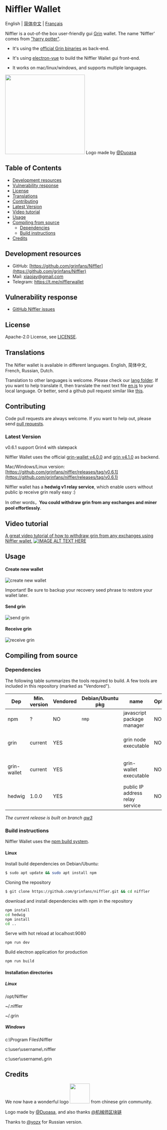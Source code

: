 # Niffler Wallet

English | [简体中文](./README.zh-CN.md) | [Français](./README.fr-FR.md)

Niffler is a out-of-the box user-friendly gui [Grin](https://github.com/mimblewimble/grin) wallet.
The name 'Niffler' comes from ["harry potter"](https://harrypotter.fandom.com/wiki/Niffler).

* It's using the [official Grin binaries](https://github.com/mimblewimble/grin/releases) as back-end.

* It's using [electron-vue](https://github.com/SimulatedGREG/electron-vue) to build the Niffler Wallet gui front-end.

* It works on mac/linux/windows, and supports multiple languages.

<img src="/src/renderer/assets/logo.png" width="256"> Logo made by [@Duoasa](https://weibo.com/u/3197271025)

## Table of Contents
 - [Development resources](#development-resources)
 - [Vulnerability response](#vulnerability-response)
 - [License](#license)
 - [Translations](#translations)
 - [Contributing](#contributing)
 - [Latest Version](#latest-version)
 - [Video tutorial](#video-tutorial)
 - [Usage](#usage)
 - [Compiling from source](#compiling-from-source)
    - [Dependencies](#dependencies) 
    - [Build instructions](#build-instructions)
 - [Credits](#credits)

## Development resources
- GitHub: [https://github.com/grinfans/Niffler](https://github.com/grinfans/Niffler)
- Mail:  [xiaojay@gmail.com](mailto:xiaojay@gmail.com)   
- Telegram: https://t.me/nifflerwallet

## Vulnerability response
- [GitHub Niffler issues](https://github.com/grinfans/Niffler/issues)

## License

Apache-2.0 License, see [LICENSE](LICENSE).

## Translations
The Nifler wallet is available in different languages.
English, 简体中文, French, Russian, Dutch.

Translation to other languages is welcome. Please check our [lang folder](https://github.com/grinfans/niffler/tree/master/src/lang).
If you want to help translate it, then translate the next text file [en.js](https://github.com/grinfans/Niffler/blob/gw4/src/lang/en.js) to your local language.
Or better, send a github pull request similar like [this](https://github.com/grinfans/Niffler/pull/66/files).

## Contributing

Code pull requests are always welcome. If you want to help out, please send [pull requests](https://github.com/grinfans/Niffler/pulls).


### Latest Version

v0.6.1 support Grin4 with slatepack

Niffler Wallet uses the official [grin-wallet v4.0.0](https://github.com/mimblewimble/grin-wallet/releases/tag/v4.0.0) and [grin v4.1.0](https://github.com/mimblewimble/grin/releases/tag/v4.1.0) as backend. 

Mac/Windows/Linux version:[https://github.com/grinfans/niffler/releases/tag/v0.6.1](https://github.com/grinfans/niffler/releases/tag/v0.6.1)

Niffler wallet has a **hedwig v1 relay service**, which enable users without public ip receive grin really easy :)

In other words，**You could withdraw grin from any exchanges and miner pool effortlessly**.


## Video tutorial

[A great video tutorial of how to withdraw grin from any exchanges using Niffler wallet.](https://www.youtube.com/watch?v=rufKWEv64o8)
[![IMAGE ALT TEXT HERE](https://img.youtube.com/vi/rufKWEv64o8/0.jpg)](https://www.youtube.com/watch?v=rufKWEv64o8)



## Usage

#### Create new wallet
![create new wallet](https://media.giphy.com/media/IeuEOtJvxCLqqiCCyr/giphy.gif)

Important! Be sure to backup your recovery seed phrase to restore your wallet later.

#### Send grin
![send grin](https://media.giphy.com/media/LO2sAR3HmocCdbTwEh/giphy.gif)

#### Receive grin
![receive grin](https://media.giphy.com/media/iFbSw9rhh5fGVSzyZf/giphy.gif)



## Compiling from source

### Dependencies
The following table summarizes the tools required to build. A few tools are included in this repository (marked as "Vendored").

| Dep          | Min. version  | Vendored | Debian/Ubuntu pkg    | name                                 | Optional | Purpose                |
| ------------ | ------------- | -------- | -------------------- | -------------------------------------| -------- | ---------------------- |
| npm          | ?             | NO       | `nmp`                | javascript package manager           | NO       | compiler               |
| grin         | current       | YES      |                      | grin node executable                 | NO       | grin node back-end     |
| grin-wallet  | current       | YES      |                      | grin-wallet executable               | NO       | grin-wallet back-end   |
| hedwig       | 1.0.0         | YES      |                      | public IP address relay service      | NO       | https relay service    |


*The current release is built on branch [gw3](https://github.com/grinfans/Niffler/tree/gw3)*


### Build instructions

Niffler Wallet uses the [npm build system](https://github.com/npm).

#### Linux
Install build dependencies on Debian/Ubuntu:

```bash
$ sudo apt update && sudo apt install npm
```


Cloning the repository
```bash
$ git clone https://github.com/grinfans/niffler.git && cd niffler
```


download and install dependencies with npm in the repository

```bash
npm install
cd hedwig
npm install
cd ..
```

Serve with hot reload at localhost:9080
```bash
npm run dev
```

Build electron application for production
```bash
npm run build
```

#### Installation directories 

##### Linux
/opt/Niffler

~/.niffler

~/.grin

##### Windows
c:\Program Files\Niffler

c:\user\username\\.niffler

c:\user\username\\.grin




## Credits 

We now have a wonderful logo <img src="/src/renderer/assets/logo.png" width="64"> from chinese grin community.

Logo made by [@Duoasa](https://weibo.com/u/3197271025), and also thanks [@机械师区块链](https://weibo.com/u/6318956004)

Thanks to  [@yozx](https://github.com/yozx) for Russian version.
